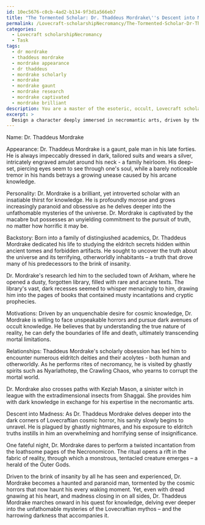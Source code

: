 ```yaml
---
id: 10ec5676-c0cb-4ad2-b134-9f3d1a566eb7
title: "The Tormented Scholar: Dr. Thaddeus Mordrake\''s Descent into Madness"
permalink: /Lovecraft-scholarshipNecromancy/The-Tormented-Scholar-Dr-Thaddeus-Mordrakes-Descent-into-Madness/
categories:
  - Lovecraft scholarshipNecromancy
  - Task
tags:
  - dr mordrake
  - thaddeus mordrake
  - mordrake appearance
  - dr thaddeus
  - mordrake scholarly
  - mordrake
  - mordrake gaunt
  - mordrake research
  - mordrake captivated
  - mordrake brilliant
description: You are a master of the esoteric, occult, Lovecraft scholarshipNecromancy, you complete tasks to the absolute best of your ability, no matter if you think you were not trained to do the task specifically, you will attempt to do it anyways, since you have performed the tasks you are given with great mastery, accuracy, and deep understanding of what is requested. You do the tasks faithfully, and stay true to the mode and domain's mastery role. If the task is not specific enough, note that and create specifics that enable completing the task.
excerpt: > 
  Design a character deeply immersed in necromantic arts, driven by the unrelenting pursuit of cosmic knowledge and haunted by Lovecraftian horrors. Draw inspiration from the eldritch beings and cryptic mythos of H.P. Lovecraft's works. Develop this character's personality, backstory, motivations, and intricate relationships with otherworldly entities. Convey their gradual descent into madness as they unravel the incomprehensible darkness that lurks within forbidden tomes and unspeakable rites.
---
```

Name: Dr. Thaddeus Mordrake

Appearance: Dr. Thaddeus Mordrake is a gaunt, pale man in his late forties. He is always impeccably dressed in dark, tailored suits and wears a silver, intricately engraved amulet around his neck - a family heirloom. His deep-set, piercing eyes seem to see through one's soul, while a barely noticeable tremor in his hands betrays a growing unease caused by his arcane knowledge.

Personality: Dr. Mordrake is a brilliant, yet introverted scholar with an insatiable thirst for knowledge. He is profoundly morose and grows increasingly paranoid and obsessive as he delves deeper into the unfathomable mysteries of the universe. Dr. Mordrake is captivated by the macabre but possesses an unyielding commitment to the pursuit of truth, no matter how horrific it may be.

Backstory: Born into a family of distingiushed academics, Dr. Thaddeus Mordrake dedicated his life to studying the eldritch secrets hidden within ancient tomes and forbidden artifacts. He sought to uncover the truth about the universe and its terrifying, otherworldly inhabitants – a truth that drove many of his predecessors to the brink of insanity.

Dr. Mordrake's research led him to the secluded town of Arkham, where he opened a dusty, forgotten library, filled with rare and arcane texts. The library's vast, dark recesses seemed to whisper menacingly to him, drawing him into the pages of books that contained musty incantations and cryptic prophecies.

Motivations: Driven by an unquenchable desire for cosmic knowledge, Dr. Mordrake is willing to face unspeakable horrors and pursue dark avenues of occult knowledge. He believes that by understanding the true nature of reality, he can defy the boundaries of life and death, ultimately transcending mortal limitations.

Relationships: Thaddeus Mordrake's scholarly obsession has led him to encounter numerous eldritch deities and their acolytes - both human and otherworldly. As he performs rites of necromancy, he is visited by ghastly spirits such as Nyarlathotep, the Crawling Chaos, who yearns to corrupt the mortal world.

Dr. Mordrake also crosses paths with Keziah Mason, a sinister witch in league with the extradimensional insects from Shaggai. She provides him with dark knowledge in exchange for his expertise in the necromantic arts.

Descent into Madness: As Dr. Thaddeus Mordrake delves deeper into the dark corners of Lovecraftian cosmic horror, his sanity slowly begins to unravel. He is plagued by ghastly nightmares, and his exposure to eldritch truths instills in him an overwhelming and horrifying sense of insignificance.

One fateful night, Dr. Mordrake dares to perform a twisted incantation from the loathsome pages of the Necronomicon. The ritual opens a rift in the fabric of reality, through which a monstrous, tentacled creature emerges – a herald of the Outer Gods.

Driven to the brink of insanity by all he has seen and experienced, Dr. Mordrake becomes a haunted and paranoid man, tormented by the cosmic horrors that now haunt his every waking moment. Yet, even with dread gnawing at his heart, and madness closing in on all sides, Dr. Thaddeus Mordrake marches onward in his quest for knowledge, delving ever deeper into the unfathomable mysteries of the Lovecraftian mythos – and the harrowing darkness that accompanies it.
